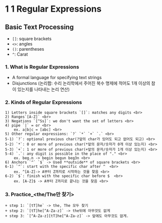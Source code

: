 # 1 1 Regular Expressions
## Basic Text Processing
+ `[]`: square brackets
+ `<>`: angles
+ `()`: parentheses
+ `^`: Carat
### 1. What is Regular Expressions
- A formal language for specifying text strings
- Disjunctions (논리합: 수리 논리학에서 주어진 복수 명제에 적어도 1개 이상의 참이 있는지를 나타내는 논리 연산)
### 2. Kinds of Regular Expressions
	1) Letters inside square brackets `[]`: matches any digits <br>
	2) Ranges`[A-Z]` <br>
	3) Negations `[^Ss]`: we don't want the set of letters <br>
	4) pipe `|` = or <br>
		ex. a|b|c = [abc] <br>
	5) Other regular expressions: `?` `*` `+` `.` <br>
	5-1) `?`: optional previous char(?앞의 char가 있어도 되고 없어도 되고) <br>
	5-2) `*`: 0 or more of previous char(*앞의 문자/숫자가 0개 이상 있는지) <br>
	5-3) `+`: 1 or more of previous char(+앞의 문자/숫자가 1개 이상 있는지) <br>
	5-4) `.`: any digit is possible in the place of "." <br>
		ex. beg.n -> begin begun beg3n <br>
	6) Anchors `^` `$` -> Used **outside** of square brackets <br>
	6-1) `^`: start with the specific char after ^  <br>
		ex. ^[A-Z]-> A부터 Z까지로 시작하는 것을 찾음 <br>
	6-2) `$`: finish with the specific char before $  <br>
		ex. [A-Z]$ -> A부터 Z까지로 끝나는 것을 찾음 <br>

### 3. Practice_<the/The만 찾기>
	+ step 1: `[tT]he` -> the, The 모두 찾기
	+ step 2: `[tT]he[^A-Za-z]` -> the뒤에 아무것도 없게
	+ step 3: `[^A-Za-z][tT]he[^A-Za-z]` -> 앞에도 아무것도 없게.
